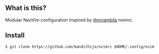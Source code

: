 ## What is this?

Modular NeoVim configuration inspired by [@mnambila](https://github.com/mnabila/nvimrc) nvimrc.

## Install

```
$ git clone https://github.com/bandithijo/nvimrc $HOME/.config/nvim
```
